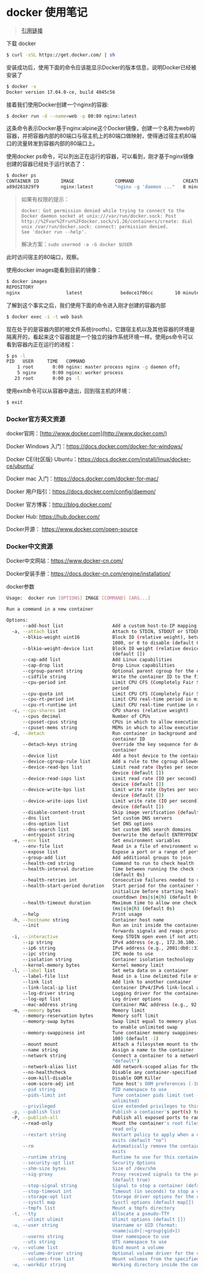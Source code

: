 # docker 使用笔记



> [引用链接](<https://zhuanlan.zhihu.com/p/26418829>)



下载 docker

```bash
$ curl -sSL https://get.docker.com/ | sh
```

安装成功后，使用下面的命令应该能显示Docker的版本信息，说明Docker已经被安装了

```bash
$ docker -v
Docker version 17.04.0-ce, build 4845c56
```

接着我们使用Docker创建一个nginx的容器:

```bash
$ docker run -d --name=web -p 80:80 nginx:latest
```

这条命令表示Docker基于nginx:alpine这个Docker镜像，创建一个名称为web的容器，并把容器内部的80端口与宿主机上的80端口做映射，使得通过宿主机80端口的流量转发到容器内部的80端口上。

使用docker ps命令，可以列出正在运行的容器，可以看到，刚才基于nginx镜像创建的容器已经处于运行状态了：

```bash
$ docker ps
CONTAINER ID        IMAGE               COMMAND                  CREATED             STATUS              PORTS                         NAMES
a89d281829f9        nginx:latest        "nginx -g 'daemon ..."   8 minutes ago       Up 8 minutes        0.0.0.0:80->80/tcp, 443/tcp   web
```



> 如果有权限的提示： 
>
> ```
> docker: Got permission denied while trying to connect to the Docker daemon socket at unix:///var/run/docker.sock: Post http://%2Fvar%2Frun%2Fdocker.sock/v1.26/containers/create: dial unix /var/run/docker.sock: connect: permission denied.
> See 'docker run --help'.
> ```
>
> 解决方案：`sudo usermod -a -G docker $USER`



此时访问宿主的80端口，观察。



使用docker images能看到目前的镜像：

```bash
$ docker images
REPOSITORY
nginx                 latest              bedece1f06cc        10 minutes ago         54.3MB
```



了解到这个事实之后，我们使用下面的命令进入刚才创建的容器内部

```bash
$ docker exec -i -t web bash
```

现在处于的是容器内部的根文件系统(rootfs)，它跟宿主机以及其他容器的环境是隔离开的，看起来这个容器就是一个独立的操作系统环境一样。使用ps命令可以看到容器内正在运行的进程：

```bash
$ ps -l
PID   USER     TIME   COMMAND
    1 root       0:00 nginx: master process nginx -g daemon off;
    5 nginx      0:00 nginx: worker process
   23 root       0:00 ps -l
```

使用exit命令可以从容器中退出，回到宿主机的环境：

```bash
$ exit
```



### Docker官方英文资源

docker官网：[http://www.docker.com](http://www.docker.com/)

Docker Windows 入门：<https://docs.docker.com/docker-for-windows/>

Docker CE(社区版) Ubuntu：<https://docs.docker.com/install/linux/docker-ce/ubuntu/>

Docker mac 入门：<https://docs.docker.com/docker-for-mac/>

Docker 用户指引：<https://docs.docker.com/config/daemon/>

Docker 官方博客：<http://blog.docker.com/>

Docker Hub: <https://hub.docker.com/>

Docker开源： <https://www.docker.com/open-source>

### Docker中文资源

Docker中文网站：<https://www.docker-cn.com/>

Docker安装手册：<https://docs.docker-cn.com/engine/installation/>



docker参数



```bash
Usage:	docker run [OPTIONS] IMAGE [COMMAND] [ARG...]

Run a command in a new container

Options:
      --add-host list                  Add a custom host-to-IP mapping (host:ip)
  -a, --attach list                    Attach to STDIN, STDOUT or STDERR
      --blkio-weight uint16            Block IO (relative weight), between 10 and
                                       1000, or 0 to disable (default 0)
      --blkio-weight-device list       Block IO weight (relative device weight)
                                       (default [])
      --cap-add list                   Add Linux capabilities
      --cap-drop list                  Drop Linux capabilities
      --cgroup-parent string           Optional parent cgroup for the container
      --cidfile string                 Write the container ID to the file
      --cpu-period int                 Limit CPU CFS (Completely Fair Scheduler)
                                       period
      --cpu-quota int                  Limit CPU CFS (Completely Fair Scheduler) quota
      --cpu-rt-period int              Limit CPU real-time period in microseconds
      --cpu-rt-runtime int             Limit CPU real-time runtime in microseconds
  -c, --cpu-shares int                 CPU shares (relative weight)
      --cpus decimal                   Number of CPUs
      --cpuset-cpus string             CPUs in which to allow execution (0-3, 0,1)
      --cpuset-mems string             MEMs in which to allow execution (0-3, 0,1)
  -d, --detach                         Run container in background and print
                                       container ID
      --detach-keys string             Override the key sequence for detaching a
                                       container
      --device list                    Add a host device to the container
      --device-cgroup-rule list        Add a rule to the cgroup allowed devices list
      --device-read-bps list           Limit read rate (bytes per second) from a
                                       device (default [])
      --device-read-iops list          Limit read rate (IO per second) from a
                                       device (default [])
      --device-write-bps list          Limit write rate (bytes per second) to a
                                       device (default [])
      --device-write-iops list         Limit write rate (IO per second) to a
                                       device (default [])
      --disable-content-trust          Skip image verification (default true)
      --dns list                       Set custom DNS servers
      --dns-option list                Set DNS options
      --dns-search list                Set custom DNS search domains
      --entrypoint string              Overwrite the default ENTRYPOINT of the image
  -e, --env list                       Set environment variables
      --env-file list                  Read in a file of environment variables
      --expose list                    Expose a port or a range of ports
      --group-add list                 Add additional groups to join
      --health-cmd string              Command to run to check health
      --health-interval duration       Time between running the check (ms|s|m|h)
                                       (default 0s)
      --health-retries int             Consecutive failures needed to report unhealthy
      --health-start-period duration   Start period for the container to
                                       initialize before starting health-retries
                                       countdown (ms|s|m|h) (default 0s)
      --health-timeout duration        Maximum time to allow one check to run
                                       (ms|s|m|h) (default 0s)
      --help                           Print usage
  -h, --hostname string                Container host name
      --init                           Run an init inside the container that
                                       forwards signals and reaps processes
  -i, --interactive                    Keep STDIN open even if not attached
      --ip string                      IPv4 address (e.g., 172.30.100.104)
      --ip6 string                     IPv6 address (e.g., 2001:db8::33)
      --ipc string                     IPC mode to use
      --isolation string               Container isolation technology
      --kernel-memory bytes            Kernel memory limit
  -l, --label list                     Set meta data on a container
      --label-file list                Read in a line delimited file of labels
      --link list                      Add link to another container
      --link-local-ip list             Container IPv4/IPv6 link-local addresses
      --log-driver string              Logging driver for the container
      --log-opt list                   Log driver options
      --mac-address string             Container MAC address (e.g., 92:d0:c6:0a:29:33)
  -m, --memory bytes                   Memory limit
      --memory-reservation bytes       Memory soft limit
      --memory-swap bytes              Swap limit equal to memory plus swap: '-1'
                                       to enable unlimited swap
      --memory-swappiness int          Tune container memory swappiness (0 to
                                       100) (default -1)
      --mount mount                    Attach a filesystem mount to the container
      --name string                    Assign a name to the container
      --network string                 Connect a container to a network (default
                                       "default")
      --network-alias list             Add network-scoped alias for the container
      --no-healthcheck                 Disable any container-specified HEALTHCHECK
      --oom-kill-disable               Disable OOM Killer
      --oom-score-adj int              Tune host's OOM preferences (-1000 to 1000)
      --pid string                     PID namespace to use
      --pids-limit int                 Tune container pids limit (set -1 for
                                       unlimited)
      --privileged                     Give extended privileges to this container
  -p, --publish list                   Publish a container's port(s) to the host
  -P, --publish-all                    Publish all exposed ports to random ports
      --read-only                      Mount the container's root filesystem as
                                       read only
      --restart string                 Restart policy to apply when a container
                                       exits (default "no")
      --rm                             Automatically remove the container when it
                                       exits
      --runtime string                 Runtime to use for this container
      --security-opt list              Security Options
      --shm-size bytes                 Size of /dev/shm
      --sig-proxy                      Proxy received signals to the process
                                       (default true)
      --stop-signal string             Signal to stop a container (default "SIGTERM")
      --stop-timeout int               Timeout (in seconds) to stop a container
      --storage-opt list               Storage driver options for the container
      --sysctl map                     Sysctl options (default map[])
      --tmpfs list                     Mount a tmpfs directory
  -t, --tty                            Allocate a pseudo-TTY
      --ulimit ulimit                  Ulimit options (default [])
  -u, --user string                    Username or UID (format:
                                       <name|uid>[:<group|gid>])
      --userns string                  User namespace to use
      --uts string                     UTS namespace to use
  -v, --volume list                    Bind mount a volume
      --volume-driver string           Optional volume driver for the container
      --volumes-from list              Mount volumes from the specified container(s)
  -w, --workdir string                 Working directory inside the container
```

